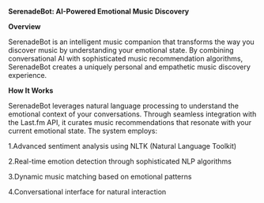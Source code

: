 **SerenadeBot: AI-Powered Emotional Music Discovery**

**Overview**

SerenadeBot is an intelligent music companion that transforms the way you discover music by understanding your emotional state. By combining conversational AI with sophisticated music recommendation algorithms, SerenadeBot creates a uniquely personal and empathetic music discovery experience.

**How It Works**

SerenadeBot leverages natural language processing to understand the emotional context of your conversations. Through seamless integration with the Last.fm API, it curates music recommendations that resonate with your current emotional state. The system employs:

1.Advanced sentiment analysis using NLTK (Natural Language Toolkit)

2.Real-time emotion detection through sophisticated NLP algorithms

3.Dynamic music matching based on emotional patterns

4.Conversational interface for natural interaction
